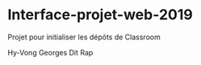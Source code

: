 # Interface-projet-web-2019
Projet pour initialiser les dépôts de Classroom

Hy-Vong Georges Dit Rap